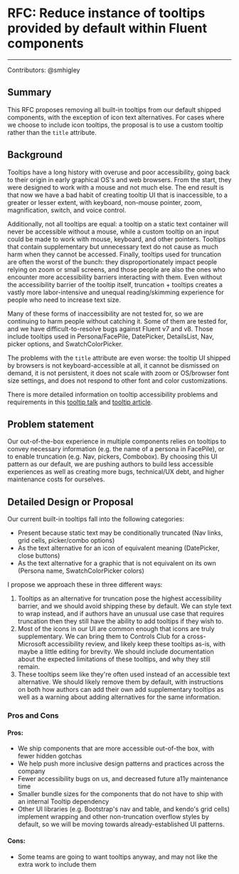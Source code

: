 # RFC: Reduce instance of tooltips provided by default within Fluent components

<!--
An RFC can be anything. A question, a suggestion, a plan. The purpose of this template is to give some structure to help folks write successful RFCs. However, don't feel constrained by this template; use your best judgement.

Tips for writing a successful RFC:

- Simple plain words that make your point, fancy words obfuscate
- Try to stay concise, but don't gloss over important details
- Try to write a neutral problem statement, not one that motivates your desired solution
- Remember, "Writing is thinking". It's natural to realize new ideas while writing your proposal
-->

---

Contributors: @smhigley

## Summary

This RFC proposes removing all built-in tooltips from our default shipped components, with the exception of icon text alternatives. For cases where we choose to include icon tooltips, the proposal is to use a custom tooltip rather than the `title` attribute.

## Background

Tooltips have a long history with overuse and poor accessibility, going back to their origin in early graphical OS's and web browsers. From the start, they were designed to work with a mouse and not much else. The end result is that now we have a bad habit of creating tooltip UI that is inaccessible, to a greater or lesser extent, with keyboard, non-mouse pointer, zoom, magnification, switch, and voice control.

Additionally, not all tooltips are equal: a tooltip on a static text container will never be accessible without a mouse, while a custom tooltip on an input could be made to work with mouse, keyboard, and other pointers. Tooltips that contain supplementary but unnecessary text do not cause as much harm when they cannot be accessed. Finally, tooltips used for truncation are often the worst of the bunch: they disproportionately impact people relying on zoom or small screens, and those people are also the ones who encounter more accessibility barriers interacting with them. Even without the accessibility barrier of the tooltip itself, truncation + tooltips creates a vastly more labor-intensive and unequal reading/skimming experience for people who need to increase text size.

Many of these forms of inaccessibility are not tested for, so we are continuing to harm people without catching it. Some of them are tested for, and we have difficult-to-resolve bugs against Fluent v7 and v8. Those include tooltips used in Persona/FacePile, DatePicker, DetailsList, Nav, picker options, and SwatchColorPicker.

The problems with the `title` attribute are even worse: the tooltip UI shipped by browsers is not keyboard-accessible at all, it cannot be dismissed on demand, it is not persistent, it does not scale with zoom or OS/browser font size settings, and does not respond to other font and color customizations.

There is more detailed information on tooltip accessibility problems and requirements in this [tooltip talk](https://www.youtube.com/watch?v=lb0_v7D4kbs) and [tooltip article](https://sarahmhigley.com/writing/tooltips-in-wcag-21/).

## Problem statement

Our out-of-the-box experience in multiple components relies on tooltips to convey necessary information (e.g. the name of a persona in FacePile), or to enable truncation (e.g. Nav, pickers, Combobox). By choosing this UI pattern as our default, we are pushing authors to build less accessible experiences as well as creating more bugs, technical/UX debt, and higher maintenance costs for ourselves.

## Detailed Design or Proposal

Our current built-in tooltips fall into the following categories:

- Present because static text may be conditionally truncated (Nav links, grid cells, picker/combo options)
- As the text alternative for an icon of equivalent meaning (DatePicker, close buttons)
- As the text alternative for a graphic that is not equivalent on its own (Persona name, SwatchColorPicker colors)

I propose we approach these in three different ways:

1. Tooltips as an alternative for truncation pose the highest accessibility barrier, and we should avoid shipping these by default. We can style text to wrap instead, and if authors have an unusual use case that requires truncation then they still have the ability to add tooltips if they wish to.
2. Most of the icons in our UI are common enough that icons are truly supplementary. We can bring them to Controls Club for a cross-Microsoft accessibility review, and likely keep these tooltips as-is, with maybe a little editing for brevity. We should include documentation about the expected limitations of these tooltips, and why they still remain.
3. These tooltips seem like they're often used instead of an accessible text alternative. We should likely remove them by default, with instructions on both how authors can add their own add supplementary tooltips as well as a warning about adding alternatives for the same information.

### Pros and Cons

#### Pros:

- We ship components that are more accessible out-of-the box, with fewer hidden gotchas
- We help push more inclusive design patterns and practices across the company
- Fewer accessibility bugs on us, and decreased future a11y maintenance time
- Smaller bundle sizes for the components that do not have to ship with an internal Tooltip dependency
- Other UI libraries (e.g. Bootstrap's nav and table, and kendo's grid cells) implement wrapping and other non-truncation overflow styles by default, so we will be moving towards already-established UI patterns.

#### Cons:

- Some teams are going to want tooltips anyway, and may not like the extra work to include them
